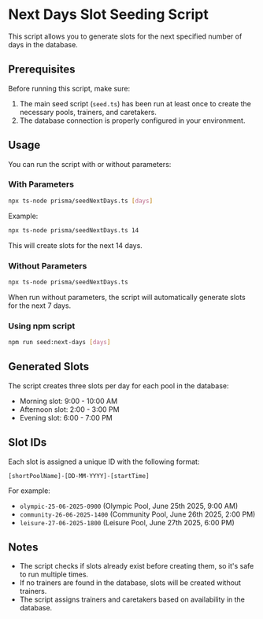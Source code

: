 # Next Days Slot Seeding Script

This script allows you to generate slots for the next specified number of days in the database.

## Prerequisites

Before running this script, make sure:

1. The main seed script (`seed.ts`) has been run at least once to create the necessary pools, trainers, and caretakers.
2. The database connection is properly configured in your environment.

## Usage

You can run the script with or without parameters:

### With Parameters

```bash
npx ts-node prisma/seedNextDays.ts [days]
```

Example:
```bash
npx ts-node prisma/seedNextDays.ts 14
```
This will create slots for the next 14 days.

### Without Parameters

```bash
npx ts-node prisma/seedNextDays.ts
```

When run without parameters, the script will automatically generate slots for the next 7 days.

### Using npm script

```bash
npm run seed:next-days [days]
```

## Generated Slots

The script creates three slots per day for each pool in the database:
- Morning slot: 9:00 - 10:00 AM
- Afternoon slot: 2:00 - 3:00 PM
- Evening slot: 6:00 - 7:00 PM

## Slot IDs

Each slot is assigned a unique ID with the following format:
```
[shortPoolName]-[DD-MM-YYYY]-[startTime]
```

For example:
- `olympic-25-06-2025-0900` (Olympic Pool, June 25th 2025, 9:00 AM)
- `community-26-06-2025-1400` (Community Pool, June 26th 2025, 2:00 PM)
- `leisure-27-06-2025-1800` (Leisure Pool, June 27th 2025, 6:00 PM)

## Notes

- The script checks if slots already exist before creating them, so it's safe to run multiple times.
- If no trainers are found in the database, slots will be created without trainers.
- The script assigns trainers and caretakers based on availability in the database.
